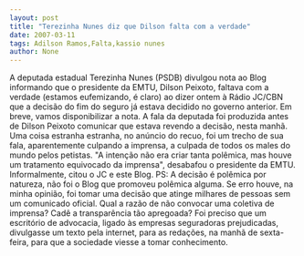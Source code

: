 ```yaml
---
layout: post
title: "Terezinha Nunes diz que Dilson falta com a verdade"
date: 2007-03-11
tags: Adilson Ramos,Falta,kassio nunes
author: None
---
```

A deputada estadual Terezinha Nunes (PSDB) divulgou nota ao Blog informando que o presidente da EMTU, Dilson Peixoto, faltava com a verdade (estamos eufemizando, é claro) ao dizer ontem à Rádio JC/CBN que a decisão do fim do seguro já estava decidido no governo anterior.
Em breve, vamos disponibilizar a nota.
A fala da deputada foi produzida antes de Dilson Peixoto comunicar que estava revendo a decisão, nesta manhã. 
Uma coisa estranha estranha, no anúncio do recuo, foi um trecho de sua fala, aparentemente culpando a imprensa, a culpada de todos os males do mundo pelos petistas. 
\"A intenção não era criar tanta polêmica, mas houve um tratamento equivocado da imprensa\", desabafou o presidente da EMTU. Informalmente, citou o JC e este Blog. 
PS: A decisão é polêmica por natureza, não foi o Blog que promoveu polêmica alguma. Se erro houve, na minha opinião, foi tomar uma decisão que atinge milhares de pessoas sem um comunicado oficial. Qual a razão de não convocar uma coletiva de imprensa? Cadê a transparência tão apregoada? Foi preciso que um escritório de advocacia, ligado às empresas seguradoras prejudicadas, divulgasse um texto pela internet, para as redações, na manhã de sexta-feira, para que a sociedade viesse a tomar conhecimento. 
